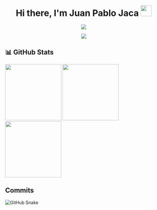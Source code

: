 <h1 align="center">Hi there, I'm <b>Juan Pablo Jaca</b> <img src="https://media.giphy.com/media/hvRJCLFzcasrR4ia7z/giphy.gif" width="35"></h1>

<p align="center">
  <img src="https://readme-typing-svg.herokuapp.com?lines=🎓+University+Information+Systems+Analyst+and+Developer+(Graduate);Information+Systems+Engineering+Student;Full+Stack+Developer;Always+learning+new+technologies&center=true&width=1000&height=45" />
</p>

<p align="center">
  <img src="https://github.com/Adam-pw/Adam-pw/blob/main/animation_500_kxa883sd.gif">
</p>

<h2>📊 GitHub Stats</h2>
<div>
  <img height="180em" src="https://github-readme-stats.vercel.app/api?username=juampi74&theme=react&hide_border=false&include_all_commits=true&count_private=true">
  <img height="180em" src="https://github-readme-streak-stats.herokuapp.com/?user=juampi74&theme=react&hide_border=false">
  <img height="180em" src="https://github-readme-stats.vercel.app/api/top-langs?username=juampi74&show_icons=true&theme=dark&locale=en&layout=compact">
</div>

<h2>Commits</h2>

![GitHub Snake](https://raw.githubusercontent.com/juampi74/juampi74/output/github-contribution-grid-snake.svg)
